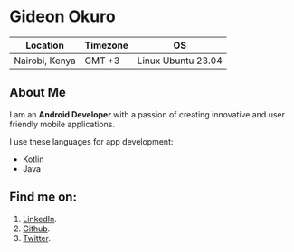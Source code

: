 # Gideon Okuro

| Location            | Timezone      | OS                 |
| ------------------- | ------------- | ------------------ |
| Nairobi, Kenya      | GMT +3        | Linux Ubuntu 23.04 |

## About Me

I am an **Android Developer** with a passion of creating innovative and user friendly mobile applications.

I use these languages for app development:

- Kotlin
- Java

## Find me on:

1. [LinkedIn](http://www.linkedin.com/in/gideon-ollonde-007bb3143/).
2. [Github](http://github.com/Okuro3499).
3. [Twitter](http://twitter.com/Gideon_Okuro).
